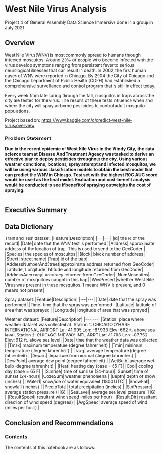 # West Nile Virus Analysis

Project 4 of General Assembly Data Science Immersive done in a group in July 2021.

## Overview
West Nile Virus(WNV) is most commonly spread to humans through infected mosquitos. Around 20% of people who become infected with the virus develop symptoms ranging from persistent fever to serious neurological illnesses that can result in death. In 2002, the first human cases of WNV were reported in Chicago. By 2004 the City of Chicago and the Chicago Department of Public Health (CDPH) had established a comprehensive surveillance and control program that is still in effect today.

Every week from late spring through the fall, mosquitos in traps across the city are tested for the virus. The results of these tests influence when and where the city will spray airborne pesticides to control adult mosquito populations.

Project based on: https://www.kaggle.com/c/predict-west-nile-virus/overview

### Problem Statement

**Due to the recent epidemic of West Nile Virus in the Windy City, the data science team at Disease And Treatment Agency was tasked to derive an effective plan to deploy pesticides throughout the city. Using various weather conditions, locations, spray attempt and infected mosquitos, we will be using various classification models to obtain the best model that can predict the WNV in Chicago. Test set with the highest ROC AUC score would be used as the final model. Evaluation and cost-benefit analysis would be conducted to see if benefit of spraying outweighs the cost of spraying.**

---

## Executive Summary

## Data Dictionary
Train and Test dataset:
|Feature|Description|
|---|---|
|Id| the id of the record|
|Date| date that the WNV test is performed|
|Address| approximate address of the location of trap. This is used to send to the GeoCoder |
|Species| the species of mosquitos|
|Block| block number of address|
|Street| street name|
|Trap| id of the trap|
|AddressNumberAndStreet|approximate address returned from GeoCoder|
|Latitude, Longitude| latitude and longitude returned from GeoCoder|
|AddressAccuracy| accuracy returned from GeoCoder|
|NumMosquitos| number of mosquitoes caught in this trap|
|WnvPresent|whether West Nile Virus was present in these mosquitos. 1 means WNV is present, and 0 means not present|

Spray dataset:
|Feature|Description|
|---|---|
|Date| date that the spray was performed|
|Time| time that the spray was performed |
|Latitude| latitude of area that was sprayed |
|Longitude| longitude of area that was sprayed |

Weather dataset:
|Feature|Description|
|---|---|
|Station| place where weather dataset was collected at. Station 1: CHICAGO O'HARE INTERNATIONAL AIRPORT Lat: 41.995 Lon: -87.933 Elev: 662 ft. above sea level,
Station 2: CHICAGO MIDWAY INTL ARPT Lat: 41.786 Lon: -87.752 Elev: 612 ft. above sea level|
|Date| time that the weather data was collected |
|Tmax| maximum temperature (degree fahrenheit) |
|Tmin| minimun temperature (degree fahrenheit) |
|Tavg| average temperature (degree fahrenheit) |
|Depart| departure from normal (degree fahrenheit) |
|DewPoint| average dew point (degree fahrenheit) |
|WetBulb| average wet bulb (degree fahrenheit) |
|Heat| heating day (base = 65 F)|
|Cool| cooling day (base = 65 F) |
|Sunrise| time of sunrise (24-hour)|
|Sunset| time of sunset (24-hour)|
|CodeSum| weather phenomena |
|Depth| depth of snow (inches) |
|Water1| snow/ice of water equivalent (1800 UTC) |
|SnowFall| snowfall (inches) |
|PrecipTotal| total precipitation (inches) |
|StnPressure| average station pressure (HG) |
|SeaLevel| average sea level pressure (HG) |
|ResultSpeed| resultant wind speed (miles per hour) |
|ResulttDir| resultant direction of wind speed (degrees) |
|AvgSpeed| average speed of wind (miles per hour) |

## Conclusion and Recommendations

### Contents

The contents of this notebook are as follows:
